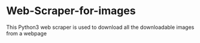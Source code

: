 # Web-Scraper-for-images
This Python3 web scraper is used to download all the downloadable images from a webpage
